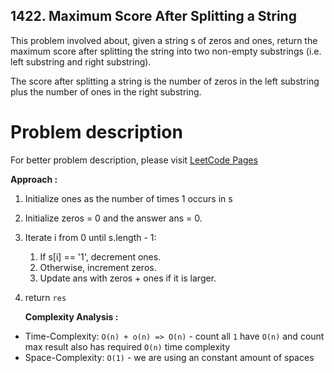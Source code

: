 ## 1422. Maximum Score After Splitting a String

This problem involved about, given a string s of zeros and ones, return the maximum score after splitting the string into two non-empty substrings (i.e. left substring and right substring). <br/>

The score after splitting a string is the number of zeros in the left substring plus the number of ones in the right substring.<br/>

# Problem description

For better problem description, please visit [LeetCode Pages](https://leetcode.com/problems/maximum-score-after-splitting-a-string/description/)

**Approach :**<br/>

1. Initialize ones as the number of times 1 occurs in s
2. Initialize zeros = 0 and the answer ans = 0.
3. Iterate i from 0 until s.length - 1:
    1. If s[i] == '1', decrement ones.
    2. Otherwise, increment zeros.
    3. Update ans with zeros + ones if it is larger.
4. return `res`

    **Complexity Analysis :**<br/>

-   Time-Complexity: `O(n) + o(n) => O(n)` - count all `1` have `O(n)` and count max result also has required `O(n)` time complexity
-   Space-Complexity: `O(1)` - we are using an constant amount of spaces

